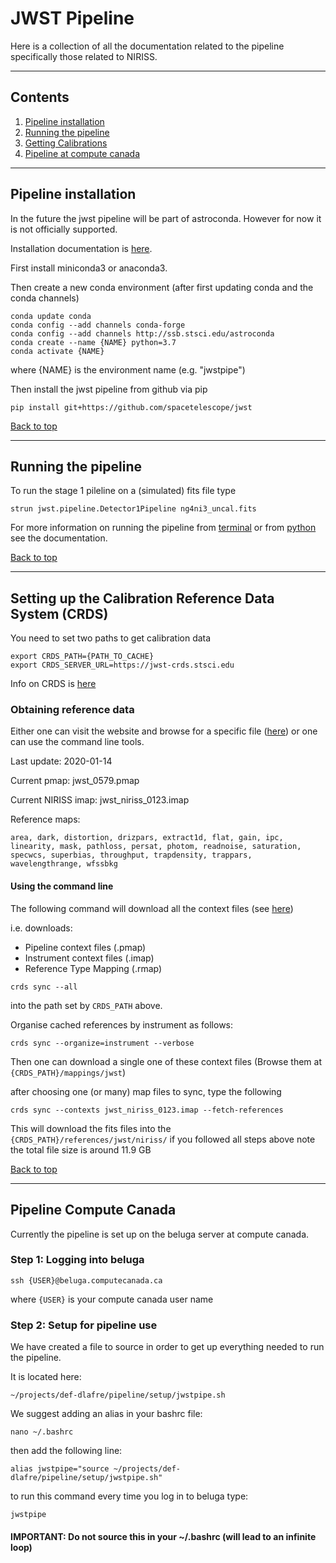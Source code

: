 # JWST Pipeline


Here is a collection of all the documentation related to the pipeline 
specifically those related to NIRISS.




---




## Contents

1. [Pipeline installation](#pipeline-installation)
2. [Running the pipeline](#running-the-pipeline)
3. [Getting Calibrations](#setting-up-the-calibration-reference-data-system-crds)
4. [Pipeline at compute canada](#pipeline-compute-canada)



---




## Pipeline installation

In the future the jwst pipeline will be part of astroconda. However for now it 
is not officially supported.

Installation documentation is [here](https://github.com/spacetelescope/jwst).

First install miniconda3 or anaconda3.

Then create a new conda environment (after first updating conda and the conda channels)
```
conda update conda
conda config --add channels conda-forge
conda config --add channels http://ssb.stsci.edu/astroconda
conda create --name {NAME} python=3.7
conda activate {NAME}
```
where {NAME} is the environment name (e.g. "jwstpipe")

Then install the jwst pipeline from github via pip 
```
pip install git+https://github.com/spacetelescope/jwst
```

[Back to top](#jwst-pipeline)





---





## Running the pipeline

To run the stage 1 pileline on a (simulated) fits file type

```
strun jwst.pipeline.Detector1Pipeline ng4ni3_uncal.fits
```

For more information on running the pipeline from [terminal](https://jwst-pipeline.readthedocs.io/en/latest/jwst/introduction.html#running-from-the-command-line) or from [python](https://jwst-pipeline.readthedocs.io/en/latest/jwst/introduction.html#running-from-within-python) see the documentation.


[Back to top](#jwst-pipeline)





---





## Setting up the Calibration Reference Data System (CRDS)

You need to set two paths to get calibration data
```
export CRDS_PATH={PATH_TO_CACHE}
export CRDS_SERVER_URL=https://jwst-crds.stsci.edu
```

Info on CRDS is [here](https://jwst-crds.stsci.edu/)


### Obtaining reference data

Either one can visit the website and browse for a specific file ([here](https://jwst-crds.stsci.edu/))
or one can use the command line tools.

Last update: 2020-01-14

Current pmap:  jwst_0579.pmap

Current NIRISS imap: jwst_niriss_0123.imap

Reference maps:
```
area, dark, distortion, drizpars, extract1d, flat, gain, ipc, linearity, mask, pathloss, persat, photom, readnoise, saturation, specwcs, superbias, throughput, trapdensity, trappars, wavelengthrange, wfssbkg
```

#### Using the command line

The following command will download all the context files 
(see [here](https://jwst-crds.stsci.edu/static/users_guide/overview.html#kinds-of-crds-files))

i.e. downloads:
- Pipeline context files (.pmap)
- Instrument context files (.imap)
- Reference Type Mapping (.rmap)

```
crds sync --all 
```
into the path set by `CRDS_PATH` above.

Organise cached references by instrument as follows:
```
crds sync --organize=instrument --verbose
```


Then one can download a single one of these context files
(Browse them at `{CRDS_PATH}/mappings/jwst`)

after choosing one (or many) map files to sync, type the following
```
crds sync --contexts jwst_niriss_0123.imap --fetch-references
```
This will download the fits files into the `{CRDS_PATH}/references/jwst/niriss/` if you followed all steps above
note the total file size is around 11.9 GB

[Back to top](#jwst-pipeline)




---




## Pipeline Compute Canada

Currently the pipeline is set up on the beluga server at compute canada.

### Step 1: Logging into beluga

```
ssh {USER}@beluga.computecanada.ca
```
where `{USER}` is your compute canada user name

### Step 2: Setup for pipeline use

We have created a file to source in order to get up everything needed to run the pipeline.

It is located here:
```
~/projects/def-dlafre/pipeline/setup/jwstpipe.sh
```

We suggest adding an alias in your bashrc file:
```
nano ~/.bashrc
```
then add the following line:
```
alias jwstpipe="source ~/projects/def-dlafre/pipeline/setup/jwstpipe.sh"
```
to run this command every time you log in to beluga type:
```
jwstpipe
```

#### IMPORTANT: Do not source this in your ~/.bashrc (will lead to an infinite loop)













